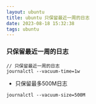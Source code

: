 ```yaml
---
layout: ubuntu
title: ubuntu 只保留最近一周的日志
date: 2023-08-18 15:32:38
tags: ubuntu
---
```


### 只保留最近一周的日志
```
// 只保留最近一周的日志
journalctl --vacuum-time=1w
```
* 只保留最多500M日志
```
journalctl --vacuum-size=500M
```